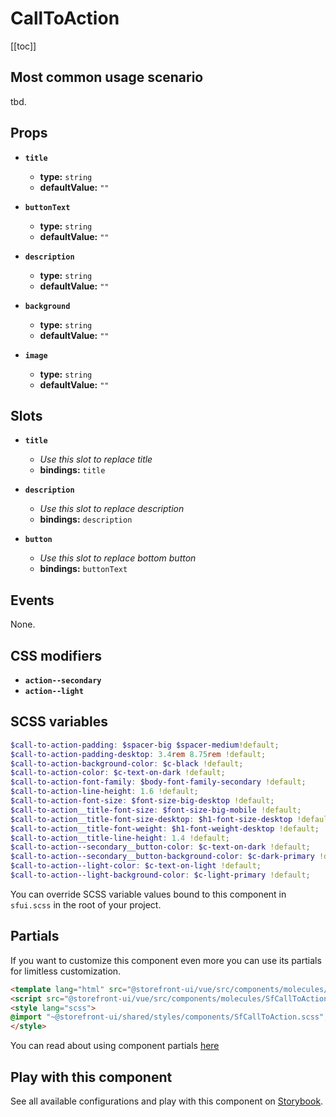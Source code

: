# CallToAction

<!-- No Component description -->


[[toc]]


## Most common usage scenario

tbd.


## Props

- **`title`**
  - **type:** `string`
  - **defaultValue:** `""`

- **`buttonText`**
  - **type:** `string`
  - **defaultValue:** `""`

- **`description`**
  - **type:** `string`
  - **defaultValue:** `""`

- **`background`**
  - **type:** `string`
  - **defaultValue:** `""`

- **`image`**
  - **type:** `string`
  - **defaultValue:** `""`


## Slots

- **`title`**
  - _Use this slot to replace title_
  - **bindings:** `title`

- **`description`**
  - _Use this slot to replace description_
  - **bindings:** `description`

- **`button`**
  - _Use this slot to replace bottom button_
  - **bindings:** `buttonText`


## Events

None.


## CSS modifiers

- **`action--secondary`**
- **`action--light`**


## SCSS variables

```scss
$call-to-action-padding: $spacer-big $spacer-medium!default;
$call-to-action-padding-desktop: 3.4rem 8.75rem !default;
$call-to-action-background-color: $c-black !default;
$call-to-action-color: $c-text-on-dark !default;
$call-to-action-font-family: $body-font-family-secondary !default;
$call-to-action-line-height: 1.6 !default;
$call-to-action-font-size: $font-size-big-desktop !default;
$call-to-action__title-font-size: $font-size-big-mobile !default;
$call-to-action__title-font-size-desktop: $h1-font-size-desktop !default;
$call-to-action__title-font-weight: $h1-font-weight-desktop !default;
$call-to-action__title-line-height: 1.4 !default;
$call-to-action--secondary__button-color: $c-text-on-dark !default;
$call-to-action--secondary__button-background-color: $c-dark-primary !default;
$call-to-action--light-color: $c-text-on-light !default;
$call-to-action--light-background-color: $c-light-primary !default;
```

You can override SCSS variable values bound to this component in `sfui.scss` in the root of your project.


## Partials

If you want to customize this component even more you can use its partials for limitless customization.

```html
<template lang="html" src="@storefront-ui/vue/src/components/molecules/SfCallToAction/SfCallToAction.html"></template>
<script src="@storefront-ui/vue/src/components/molecules/SfCallToAction/SfCallToAction.js"></script>
<style lang="scss">
@import "~@storefront-ui/shared/styles/components/SfCallToAction.scss";
</style>
```

You can read about using component partials [here](docs.storefrontui.io/customization)


## Play with this component

See all available configurations and play with this component on <a href="https://storybook.storefrontui.io/?path=/story/">Storybook</a>.
